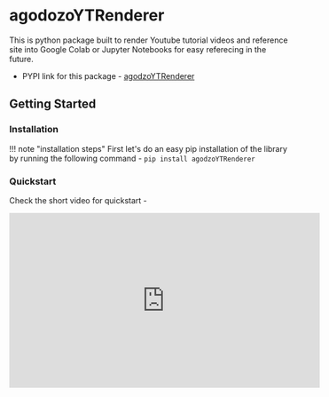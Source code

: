 # agodozoYTRenderer
This is python package built to render Youtube tutorial videos and reference site into Google Colab or Jupyter Notebooks for easy referecing in the future.

- PYPI link for this package - [agodzoYTRenderer](https://pypi.org/project/agodzoYTRenderer)

## Getting Started

### Installation

!!! note "installation steps"
    First let's do an easy pip installation of the library by running the following command -
    ```
    pip install agodzoYTRenderer
    ```


### Quickstart
Check the short video for quickstart - 

<iframe width="560" height="315" src="https://www.youtube.com/watch?v=4HOs2cApb90" title="YouTube video player" frameborder="0" allow="accelerometer; autoplay; clipboard-write; encrypted-media; gyroscope; picture-in-picture" allowfullscreen></iframe>

